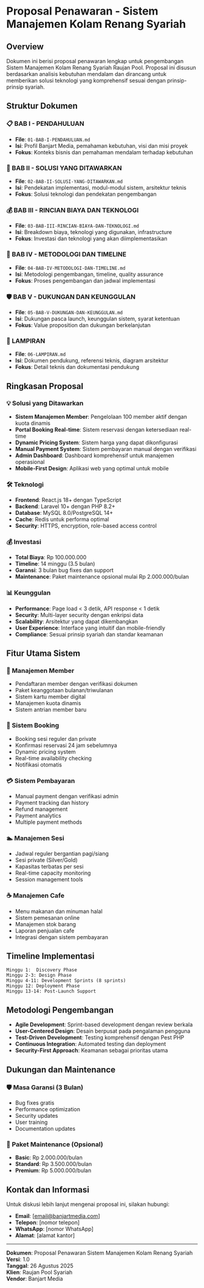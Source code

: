 # Proposal Penawaran - Sistem Manajemen Kolam Renang Syariah

## Overview

Dokumen ini berisi proposal penawaran lengkap untuk pengembangan Sistem Manajemen Kolam Renang Syariah Raujan Pool. Proposal ini disusun berdasarkan analisis kebutuhan mendalam dan dirancang untuk memberikan solusi teknologi yang komprehensif sesuai dengan prinsip-prinsip syariah.

## Struktur Dokumen

### 📋 BAB I - PENDAHULUAN

- **File**: `01-BAB-I-PENDAHULUAN.md`
- **Isi**: Profil Banjart Media, pemahaman kebutuhan, visi dan misi proyek
- **Fokus**: Konteks bisnis dan pemahaman mendalam terhadap kebutuhan

### 🚀 BAB II - SOLUSI YANG DITAWARKAN

- **File**: `02-BAB-II-SOLUSI-YANG-DITAWARKAN.md`
- **Isi**: Pendekatan implementasi, modul-modul sistem, arsitektur teknis
- **Fokus**: Solusi teknologi dan pendekatan pengembangan

### 💰 BAB III - RINCIAN BIAYA DAN TEKNOLOGI

- **File**: `03-BAB-III-RINCIAN-BIAYA-DAN-TEKNOLOGI.md`
- **Isi**: Breakdown biaya, teknologi yang digunakan, infrastructure
- **Fokus**: Investasi dan teknologi yang akan diimplementasikan

### 📅 BAB IV - METODOLOGI DAN TIMELINE

- **File**: `04-BAB-IV-METODOLOGI-DAN-TIMELINE.md`
- **Isi**: Metodologi pengembangan, timeline, quality assurance
- **Fokus**: Proses pengembangan dan jadwal implementasi

### 🛡️ BAB V - DUKUNGAN DAN KEUNGGULAN

- **File**: `05-BAB-V-DUKUNGAN-DAN-KEUNGGULAN.md`
- **Isi**: Dukungan pasca launch, keunggulan sistem, syarat ketentuan
- **Fokus**: Value proposition dan dukungan berkelanjutan

### 📎 LAMPIRAN

- **File**: `06-LAMPIRAN.md`
- **Isi**: Dokumen pendukung, referensi teknis, diagram arsitektur
- **Fokus**: Detail teknis dan dokumentasi pendukung

## Ringkasan Proposal

### 💡 Solusi yang Ditawarkan

- **Sistem Manajemen Member**: Pengelolaan 100 member aktif dengan kuota dinamis
- **Portal Booking Real-time**: Sistem reservasi dengan ketersediaan real-time
- **Dynamic Pricing System**: Sistem harga yang dapat dikonfigurasi
- **Manual Payment System**: Sistem pembayaran manual dengan verifikasi
- **Admin Dashboard**: Dashboard komprehensif untuk manajemen operasional
- **Mobile-First Design**: Aplikasi web yang optimal untuk mobile

### 🛠️ Teknologi

- **Frontend**: React.js 18+ dengan TypeScript
- **Backend**: Laravel 10+ dengan PHP 8.2+
- **Database**: MySQL 8.0/PostgreSQL 14+
- **Cache**: Redis untuk performa optimal
- **Security**: HTTPS, encryption, role-based access control

### 💰 Investasi

- **Total Biaya**: Rp 100.000.000
- **Timeline**: 14 minggu (3.5 bulan)
- **Garansi**: 3 bulan bug fixes dan support
- **Maintenance**: Paket maintenance opsional mulai Rp 2.000.000/bulan

### 📊 Keunggulan

- **Performance**: Page load < 3 detik, API response < 1 detik
- **Security**: Multi-layer security dengan enkripsi data
- **Scalability**: Arsitektur yang dapat dikembangkan
- **User Experience**: Interface yang intuitif dan mobile-friendly
- **Compliance**: Sesuai prinsip syariah dan standar keamanan

## Fitur Utama Sistem

### 👥 Manajemen Member

- Pendaftaran member dengan verifikasi dokumen
- Paket keanggotaan bulanan/triwulanan
- Sistem kartu member digital
- Manajemen kuota dinamis
- Sistem antrian member baru

### 📅 Sistem Booking

- Booking sesi reguler dan private
- Konfirmasi reservasi 24 jam sebelumnya
- Dynamic pricing system
- Real-time availability checking
- Notifikasi otomatis

### 💳 Sistem Pembayaran

- Manual payment dengan verifikasi admin
- Payment tracking dan history
- Refund management
- Payment analytics
- Multiple payment methods

### 🏊 Manajemen Sesi

- Jadwal reguler bergantian pagi/siang
- Sesi private (Silver/Gold)
- Kapasitas terbatas per sesi
- Real-time capacity monitoring
- Session management tools

### ☕ Manajemen Cafe

- Menu makanan dan minuman halal
- Sistem pemesanan online
- Manajemen stok barang
- Laporan penjualan cafe
- Integrasi dengan sistem pembayaran

## Timeline Implementasi

```
Minggu 1:  Discovery Phase
Minggu 2-3: Design Phase
Minggu 4-11: Development Sprints (8 sprints)
Minggu 12: Deployment Phase
Minggu 13-14: Post-Launch Support
```

## Metodologi Pengembangan

- **Agile Development**: Sprint-based development dengan review berkala
- **User-Centered Design**: Desain berpusat pada pengalaman pengguna
- **Test-Driven Development**: Testing komprehensif dengan Pest PHP
- **Continuous Integration**: Automated testing dan deployment
- **Security-First Approach**: Keamanan sebagai prioritas utama

## Dukungan dan Maintenance

### 🛡️ Masa Garansi (3 Bulan)

- Bug fixes gratis
- Performance optimization
- Security updates
- User training
- Documentation updates

### 🔧 Paket Maintenance (Opsional)

- **Basic**: Rp 2.000.000/bulan
- **Standard**: Rp 3.500.000/bulan
- **Premium**: Rp 5.000.000/bulan

## Kontak dan Informasi

Untuk diskusi lebih lanjut mengenai proposal ini, silakan hubungi:

- **Email**: [email@banjartmedia.com]
- **Telepon**: [nomor telepon]
- **WhatsApp**: [nomor WhatsApp]
- **Alamat**: [alamat kantor]

---

**Dokumen**: Proposal Penawaran Sistem Manajemen Kolam Renang Syariah  
**Versi**: 1.0  
**Tanggal**: 26 Agustus 2025  
**Klien**: Raujan Pool Syariah  
**Vendor**: Banjart Media
